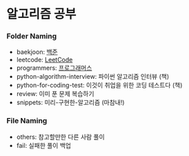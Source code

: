 # 알고리즘 공부
### Folder Naming
- baekjoon: [백준](https://www.acmicpc.net/)
- leetcode: [LeetCode](https://leetcode.com/)
- programmers: [프로그래머스](https://programmers.co.kr/)
- python-algorithm-interview: 파이썬 알고리즘 인터뷰 (책)
- python-for-coding-test: 이것이 취업을 위한 코딩 테스트다 (책)
- review: 이미 푼 문제 복습하기
- snippets: 미리-구현한-알고리즘 (마참내!)
### File Naming
- others: 참고할만한 다른 사람 풀이
- fail: 실패한 풀이 백업